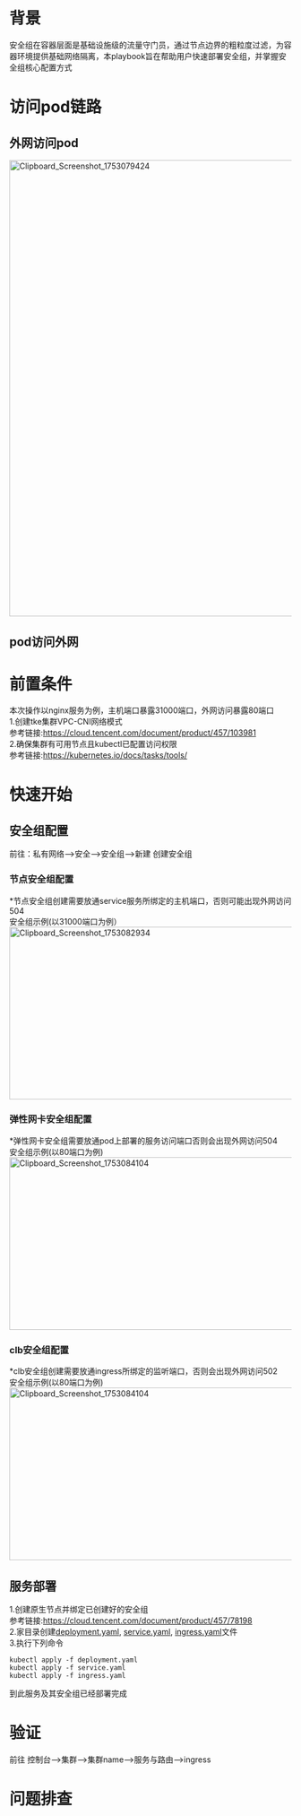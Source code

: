 # 背景
安全组在容器层面是基础设施级的流量守门员，通过节点边界的粗粒度过滤，为容器环境提供基础网络隔离，本playbook旨在帮助用户快速部署安全组，并掌握安全组核心配置方式
# 访问pod链路
## 外网访问pod
[<img width="3319" height="814" alt="Clipboard_Screenshot_1753079424" src="https://github.com/user-attachments/assets/3144ec71-4619-4426-8917-f0ba243226ae" />
](https://github.com/aliantli/sg_playbook/blob/8ce1a37c90a6d63067dca56699b4b6f8c587666b/VPC-CNI%E4%B8%8B%E5%AE%89%E5%85%A8%E7%BB%84%E5%AE%9E%E8%B7%B5/image/1.png)
## pod访问外网

# 前置条件
本次操作以nginx服务为例，主机端口暴露31000端口，外网访问暴露80端口<br>
1.创建tke集群VPC-CNI网络模式<br>
参考链接:https://cloud.tencent.com/document/product/457/103981 <br>
2.确保集群有可用节点且kubectl已配置访问权限<br>
参考链接:https://kubernetes.io/docs/tasks/tools/ <br>

# 快速开始
## 安全组配置
前往：私有网络-->安全-->安全组-->新建  创建安全组<br>
### 节点安全组配置
*节点安全组创建需要放通service服务所绑定的主机端口，否则可能出现外网访问504<br>
安全组示例(以31000端口为例）<br>
[<img width="1442" height="308" alt="Clipboard_Screenshot_1753082934" src="https://github.com/user-attachments/assets/09b5476d-3617-4758-a903-7ac9c1b10f5f" />
](https://github.com/aliantli/sg_playbook/blob/691cd5763b0d7db549267d30ab2aa2f53e96f580/VPC-CNI%E4%B8%8B%E5%AE%89%E5%85%A8%E7%BB%84%E5%AE%9E%E8%B7%B5/image/2.png)

### 弹性网卡安全组配置
*弹性网卡安全组需要放通pod上部署的服务访问端口否则会出现外网访问504<br>
安全组示例(以80端口为例)<br>
[<img width="1031" height="308" alt="Clipboard_Screenshot_1753084104" src="https://github.com/user-attachments/assets/37b3249f-c93e-42f2-bf0d-54e7475f47b7" />
](https://github.com/aliantli/sg_playbook/blob/7ecbe1fea4a7fce2e86a92cc16d4d3c7be2eefe1/VPC-CNI%E4%B8%8B%E5%AE%89%E5%85%A8%E7%BB%84%E5%AE%9E%E8%B7%B5/image/3.png)
### clb安全组配置
*clb安全组创建需要放通ingress所绑定的监听端口，否则会出现外网访问502<br>
安全组示例(以80端口为例)<br>
[<img width="1031" height="308" alt="Clipboard_Screenshot_1753084104" src="https://github.com/user-attachments/assets/37b3249f-c93e-42f2-bf0d-54e7475f47b7" />
](https://github.com/aliantli/sg_playbook/blob/7ecbe1fea4a7fce2e86a92cc16d4d3c7be2eefe1/VPC-CNI%E4%B8%8B%E5%AE%89%E5%85%A8%E7%BB%84%E5%AE%9E%E8%B7%B5/image/3.png)
## 服务部署<br>
1.创建原生节点并绑定已创建好的安全组<br>
参考链接:https://cloud.tencent.com/document/product/457/78198<br> 
2.家目录创建[deployment.yaml](https://github.com/aliantli/sg_playbook/blob/6b6b9cfb132f7a3a261bcfe9fe93607bbda99a2c/VPC-CNI%E4%B8%8B%E5%AE%89%E5%85%A8%E7%BB%84%E5%AE%9E%E8%B7%B5/deployment.yaml), [service.yaml](https://github.com/aliantli/sg_playbook/blob/6b6b9cfb132f7a3a261bcfe9fe93607bbda99a2c/VPC-CNI%E4%B8%8B%E5%AE%89%E5%85%A8%E7%BB%84%E5%AE%9E%E8%B7%B5/service.yaml), [ingress.yaml](https://github.com/aliantli/sg_playbook/blob/6b6b9cfb132f7a3a261bcfe9fe93607bbda99a2c/VPC-CNI%E4%B8%8B%E5%AE%89%E5%85%A8%E7%BB%84%E5%AE%9E%E8%B7%B5/ingress.yaml)文件<br>
3.执行下列命令<br>
```
kubectl apply -f deployment.yaml
kubectl apply -f service.yaml
kubectl apply -f ingress.yaml
```
到此服务及其安全组已经部署完成
# 验证
前往 控制台-->集群-->集群name-->服务与路由-->ingress<br>


# 问题排查
